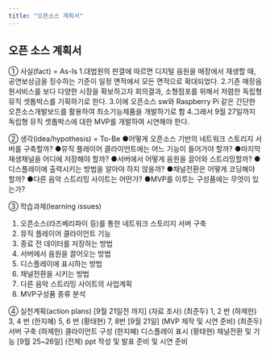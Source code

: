```yaml
---
title: "오픈소스 계획서"
---
```




## 오픈 소스 계획서

① 사실(fact) = As-Is
1.대법원의 판결에 따르면 디지털 음원을 매장에서 재생할 때, 공연보상금을 징수하는 기준이 일정 면적에서 모든 면적으로 확대되었다.
2.기존 매장음원서비스를 보다 다양한 시장을 확보하고자 회의결과, 소형점포를 위해서 저렴한 독립형 뮤직 셋톱박스를 기획하기로 한다.
3.이에 오픈소스 sw와 Raspberry Pi 같은 간단한 오픈소스개발보드를 활용하여 최소기능제품을 개발하기로 함
4.그래서 9월 27일까지 독립형 뮤직 셋톱박스에 대한 MVP를 개발하여 시연해야 한다.

② 생각(idea/hypothesis) = To-Be
●어떻게 오픈소스 기반의 네트워크 스토리지 서버를 구축할까?
●뮤직 플레이어 클라이언트에는 어느 기능이 들어가야 할까?
●마지막 재생채널을 어디에 저장해야 할까?
●서버에서 어떻게 음원을 끌어와 스트리밍할까?
●디스플레이에 출력시키는 방법을 알아야 하지 않을까?
●채널전환은 어떻게 코딩해야 할까?
●다른 음악 스트리밍 사이트는 어떤가?
●MVP를 이루는 구성품에는 무엇이 있는가?

③ 학습과제(learning issues)
1. 오픈소스(라즈베리파이 등)를 통한 네트워크 스토리지 서버 구축
2. 뮤직 플레이어 클라이언트 기능
3. 종료 전 데이터를 저장하는 방법
4. 서버에서 음원을 끌어오는 방법
5. 디스플레이에 표시하는 방법
6. 채널전환을 시키는 방법
7. 다른 음악 스트리밍 사이트의 사업계획
8. MVP구성품 종류 분석

④ 실천계획(action plans)
[9월 21일전 까지]
(자료 조사)
(최준두) 1, 2 번
(하제헌) 3, 4 번
(한지혜) 5, 6 번
(황태현) 7, 8번
[9월 21일]
(MVP 제작 및 시연 준비)
(최준두) 서버 구축
(하제헌) 클라이언트 구성
(한지혜) 디스플레이 표시
(황태현) 채널전환 및 기능
[9월 25~26일]
(전체) ppt 작성 및 발표 준비 및 시연 준비
